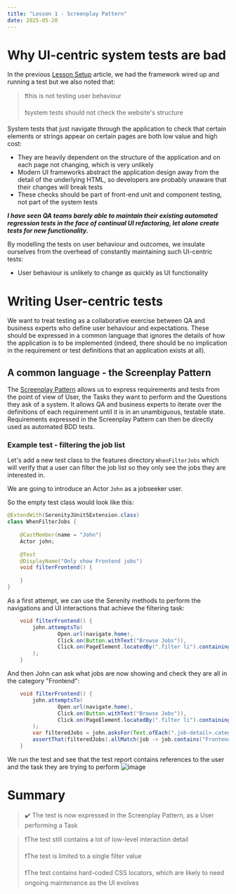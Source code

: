 ```yaml
---
title: "Lesson 1 - Screenplay Pattern"
date: 2025-05-20
---
```

# Why UI-centric system tests are bad
In the previous [Lesson Setup](/public-website/2025/05/19/lesson-setup.html) article, we had the framework wired up and running a test but we also noted that:
>❗this is not testing user behaviour
>
>❗system tests should not check the website's structure

System tests that just navigate through the application to check that certain elements or strings appear on certain pages are both low value and high cost:
- They are heavily dependent on the structure of the application and on each page not changing, which is very unlikely
- Modern UI frameworks abstract the application design away from the detail of the underlying HTML, so developers are probably unaware that their changes will break tests
- These checks should be part of front-end unit and component testing, not part of the system tests

***I have seen QA teams barely able to maintain their existing automated regression tests in the face of continual UI refactoring, let alone create tests for new functionality.***

By modelling the tests on user behaviour and outcomes, we insulate ourselves from the overhead of constantly maintaining such UI-centric tests:
- User behaviour is unlikely to change as quickly as UI functionality

# Writing User-centric tests
We want to treat testing as a collaborative exercise between QA and business experts who define user behaviour and expectations. These should be expressed in a common language that ignores the details of how the application is to be implemented (indeed, there should be no implication in the requirement or test definitions that an application exists at all).

## A common language - the Screenplay Pattern
The [Screenplay Pattern](https://serenity-bdd.github.io/docs/tutorials/screenplay#introducing-the-screenplay-pattern) allows us to express requirements and tests from the point of view of User, the Tasks they want to perform and the Questions they ask of a system. It allows QA and business experts to iterate over the definitions of each requirement until it is in an unambiguous, testable state. 
Requirements expressed in the Screenplay Pattern can then be directly used as automated BDD tests.

### Example test - filtering the job list
Let's add a new test class to the features directory `WhenFilterJobs` which will verify that a user can filter the job list so they only see the jobs they are interested in.

We are going to introduce an Actor `John` as a jobseeker user.

So the empty test class would look like this:
```java
@ExtendWith(SerenityJUnit5Extension.class)
class WhenFilterJobs {
    
    @CastMember(name = "John")
    Actor john;
    
    @Test
    @DisplayName("Only show Frontend jobs")
    void filterFrontend() {
        
    }
}
```
As a first attempt, we can use the Serenity methods to perform the navigations and UI interactions that achieve the filtering task:
```java
    void filterFrontend() {
        john.attemptsTo(
                Open.url(navigate.home),
                Click.on(Button.withText("Browse Jobs")),
                Click.on(PageElement.locatedBy(".filter li").containingText("Frontend"))
        );
    }
```
And then John can ask what jobs are now showing and check they are all in the category "Frontend":
```java
    void filterFrontend() {
        john.attemptsTo(
                Open.url(navigate.home),
                Click.on(Button.withText("Browse Jobs")),
                Click.on(PageElement.locatedBy(".filter li").containingText("Frontend"))
        );
        var filteredJobs = john.asksFor(Text.ofEach(".job-detail>.category"));
        assertThat(filteredJobs).allMatch(job -> job.contains("Frontend"));
    }
```
We run the test and see that the test report contains references to the user and the task they are trying to perform
![image](https://github.com/user-attachments/assets/1c4b58b6-3ee9-4516-b819-9aeaa59877ff)

# Summary
> ✔️ The test is now expressed in the Screenplay Pattern, as a User performing a Task

> ❗The test still contains a lot of low-level interaction detail
> 
> ❗The test is limited to a single filter value
>
> ❗The test contains hard-coded CSS locators, which are likely to need ongoing maintenance as the UI evolves

  
